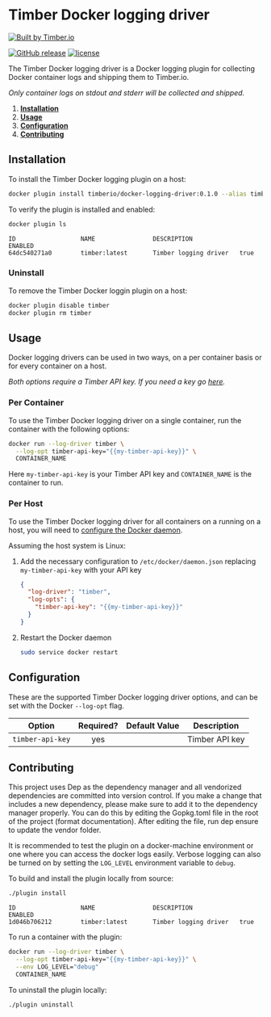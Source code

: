 # Timber Docker logging driver

[![Built by Timber.io](https://res.cloudinary.com/timber/image/upload/v1503615886/built_by_timber_wide.png)](https://timber.io/?utm_source=github&utm_campaign=timberio%2Fagent)

[![GitHub release](https://img.shields.io/github/release/timberio/timber-docker-logging-driver.svg)](https://github.com/timberio/timber-docker-logging-driver/releases/latest)
[![license](https://img.shields.io/github/license/timberio/timber-docker-logging-driver.svg)](https://github.com/timberio/timber-docker-logging-driver/blob/master/LICENSE)

The Timber Docker logging driver is a Docker logging plugin for collecting Docker container logs and shipping them to
Timber.io.

_Only container logs on stdout and stderr will be collected and shipped._

1. [**Installation**](#installation)
1. [**Usage**](#usage)
1. [**Configuration**](#configuration)
1. [**Contributing**](#contributing)

## Installation

To install the Timber Docker logging plugin on a host:

```bash
docker plugin install timberio/docker-logging-driver:0.1.0 --alias timber
```

To verify the plugin is installed and enabled:

```bash
docker plugin ls
```

```text
ID                  NAME                DESCRIPTION             ENABLED
64dc540271a0        timber:latest       Timber logging driver   true
```

### Uninstall

To remove the Timber Docker loggin plugin on a host:

```bash
docker plugin disable timber
docker plugin rm timber
```

## Usage

Docker logging drivers can be used in two ways, on a per container basis or for every container on a host.

_Both options require a Timber API key.
If you need a key go [here](https://timber.io/docs/app/applications/obtaining-api-key)._

### Per Container

To use the Timber Docker logging driver on a single container, run the container with the following options:

```bash
docker run --log-driver timber \
  --log-opt timber-api-key="{{my-timber-api-key}}" \
  CONTAINER_NAME
```

Here `my-timber-api-key` is your Timber API key and `CONTAINER_NAME` is the container to run.

### Per Host

To use the Timber Docker logging driver for all containers on a running on a host, you will need to [configure the
Docker daemon](https://docs.docker.com/engine/reference/commandline/dockerd/#daemon-configuration-file).

Assuming the host system is Linux:

1. Add the necessary configuration to `/etc/docker/daemon.json` replacing `my-timber-api-key` with your API key

    ```json
    {
      "log-driver": "timber",
      "log-opts": {
        "timber-api-key": "{{my-timber-api-key}}"
      }
    }
    ```

1. Restart the Docker daemon

    ```bash
    sudo service docker restart
    ```

## Configuration

These are the supported Timber Docker logging driver options, and can be set with the Docker `--log-opt` flag.

| Option          | Required? | Default Value | Description    |
| --------------- | :-------: | :-----------: | -------------- |
| `timber-api-key`| yes       |               | Timber API key |

## Contributing

This project uses Dep as the dependency manager and all vendorized dependencies are committed into version control.
If you make a change that includes a new dependency, please make sure to add it to the dependency manager properly. You
can do this by editing the Gopkg.toml file in the root of the project (format documentation). After editing the file,
run dep ensure to update the vendor folder.

It is recommended to test the plugin on a docker-machine environment or one where you can access the docker logs easily.
Verbose logging can also be turned on by setting the `LOG_LEVEL` environment variable to `debug`.

To build and install the plugin locally from source:

```bash
./plugin install
```

```text
ID                  NAME                DESCRIPTION             ENABLED
1d046b706212        timber:latest       Timber logging driver   true
```

To run a container with the plugin:

```bash
docker run --log-driver timber \
  --log-opt timber-api-key="{{my-timber-api-key}}" \
  --env LOG_LEVEL="debug"
  CONTAINER_NAME
```

To uninstall the plugin locally:

```bash
./plugin uninstall
```
